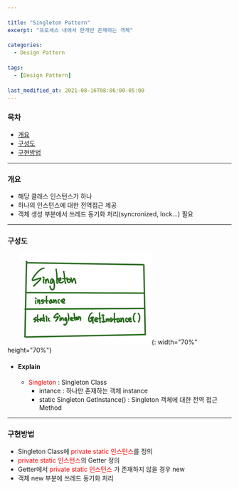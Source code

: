 ```yaml
---

title: "Singleton Pattern"
excerpt: "프로세스 내에서 한개만 존재하는 객체" 

categories:
  - Design Pattern

tags:
  - [Design Pattern]

last_modified_at: 2021-08-16T08:06:00-05:00
---
```


### 목차
 - [개요](#개요)
 - [구성도](#구성도)
 - [구현방법](#구현방법)

---

### 개요
 - 해당 클래스 인스턴스가 하나
 - 하나의 인스턴스에 대한 전역접근 제공
 - 객체 생성 부분에서 쓰레드 동기화 처리(syncronized, lock...) 필요

---

### 구성도
　　![image](/assets/images/DesignPattern/SingletonPattern.png){: width="70%" height="70%"}  

 - #### Explain
   - <span style="color:red">Singleton</span> : Singleton Class
     - intance : 하나만 존재하는 객체 instance
     - static Singleton GetInstance() : Singleton 객체에 대한 전역 접근 Method

---
### 구현방법
 - Singleton Class에 <span style="color:red">private static 인스턴스</span>를 정의
 - <span style="color:red">private static 인스턴스</span>의 Getter 정의
 - Getter에서 <span style="color:red">private static 인스턴스</span> 가 존재하지 않을 경우 new
 - 객체 new 부분에 쓰레드 동기화 처리

